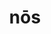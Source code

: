 ---
title: nōs
meaning: we/us
ch: eight
pos: perspronoun
note: can be nominative or accusative
mt: yes
mt8thru10: yes
f3: yes
f: yes
---